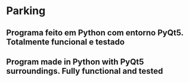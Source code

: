 # Parking

## Programa feito em Python com entorno PyQt5. Totalmente funcional e testado

## Program made in Python with PyQt5 surroundings. Fully functional and tested
